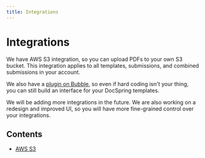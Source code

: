 ```yaml
---
title: Integrations
---
```


# Integrations

We have AWS S3 integration, so you can upload PDFs to your own S3 bucket. This integration applies to all templates, submissions, and combined submissions in your account.

We also have a [plugin on Bubble](https://bubble.io/plugin/docspring---fill-and-generate-pdfs-1573478783306x235198545630593020), so even if hard coding isn't your thing, you can still build an interface for your DocSpring templates.

We will be adding more integrations in the future. We are also working on a redesign and improved UI, so you will have more fine-grained control over your integrations.

## Contents

- [AWS S3](./aws-s3)
